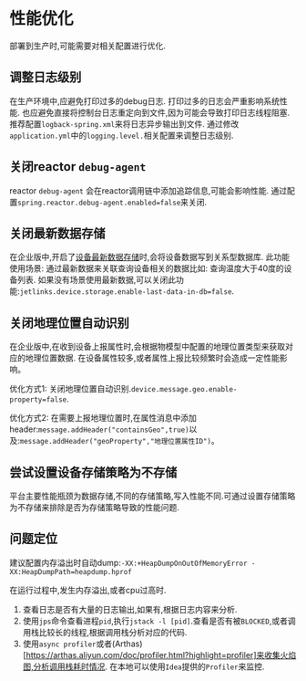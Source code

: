 # 性能优化

部署到生产时,可能需要对相关配置进行优化.

## 调整日志级别

在生产环境中,应避免打印过多的debug日志. 打印过多的日志会严重影响系统性能.
也应避免直接将控制台日志重定向到文件,因为可能会导致打印日志线程阻塞.推荐配置`logback-spring.xml`来将日志异步输出到文件.
通过修改`application.yml`中的`logging.level.`相关配置来调整日志级别.

## 关闭reactor `debug-agent`

reactor `debug-agent` 会在reactor调用链中添加追踪信息,可能会影响性能.
通过配置`spring.reactor.debug-agent.enabled=false`来关闭.

## 关闭最新数据存储

在企业版中,开启了[设备最新数据存储](http://doc.jetlinks.cn/best-practices/start.html#%E8%AE%B0%E5%BD%95%E8%AE%BE%E5%A4%87%E6%9C%80%E6%96%B0%E6%95%B0%E6%8D%AE%E5%88%B0%E6%95%B0%E6%8D%AE%E5%BA%93)时,会将设备数据写到关系型数据库.
此功能使用场景: 通过最新数据来关联查询设备相关的数据比如: 查询温度大于40度的设备列表.
如果没有场景使用最新数据,可以关闭此功能:`jetlinks.device.storage.enable-last-data-in-db=false`.

## 关闭地理位置自动识别

在企业版中,在收到设备上报属性时,会根据物模型中配置的地理位置类型来获取对应的地理位置数据.
在设备属性较多,或者属性上报比较频繁时会造成一定性能影响。

优化方式1: 关闭地理位置自动识别.`device.message.geo.enable-property=false`.

优化方式2: 在需要上报地理位置时,在属性消息中添加header:`message.addHeader("containsGeo",true)`以及:`message.addHeader("geoProperty","地理位置属性ID")`。

## 尝试设置设备存储策略为不存储

平台主要性能瓶颈为数据存储,不同的存储策略,写入性能不同.可通过设置存储策略为不存储来排除是否为存储策略导致的性能问题.

## 问题定位

建议配置内存溢出时自动dump:`-XX:+HeapDumpOnOutOfMemoryError -XX:HeapDumpPath=heapdump.hprof`

在运行过程中,发生内存溢出,或者cpu过高时. 
1. 查看日志是否有大量的日志输出,如果有,根据日志内容来分析.
2. 使用`jps`命令查看进程`pid`,执行`jstack -l [pid]`.查看是否有被`BLOCKED`,或者调用栈比较长的线程,根据调用栈分析对应的代码.
3. 使用`async profiler`或者(Arthas)[https://arthas.aliyun.com/doc/profiler.html?highlight=profiler]来收集火焰图,分析调用栈耗时情况.
   在本地可以使用`Idea`提供的`Profiler`来监控.